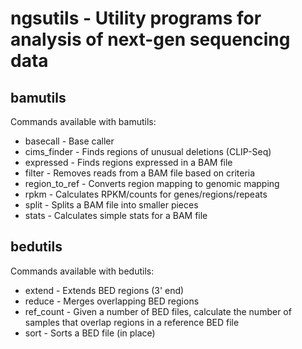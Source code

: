 ngsutils - Utility programs for analysis of next-gen sequencing data
===

bamutils
---

Commands available with bamutils:

* basecall      - Base caller
* cims_finder   - Finds regions of unusual deletions (CLIP-Seq)
* expressed     - Finds regions expressed in a BAM file
* filter        - Removes reads from a BAM file based on criteria
* region\_to_ref - Converts region mapping to genomic mapping
* rpkm          - Calculates RPKM/counts for genes/regions/repeats
* split         - Splits a BAM file into smaller pieces
* stats         - Calculates simple stats for a BAM file


bedutils
---

Commands available with bedutils:

* extend    - Extends BED regions (3' end)
* reduce    - Merges overlapping BED regions
* ref_count - Given a number of BED files, calculate the number of samples that overlap regions in a reference BED file
* sort      - Sorts a BED file (in place)
